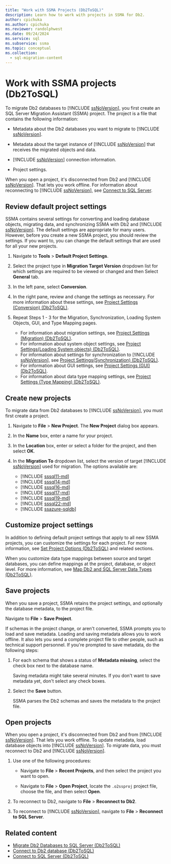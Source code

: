 ```yaml
---
title: "Work with SSMA Projects (Db2ToSQL)"
description: Learn how to work with projects in SSMA for Db2.
author: cpichuka
ms.author: cpichuka
ms.reviewer: randolphwest
ms.date: 09/24/2024
ms.service: sql
ms.subservice: ssma
ms.topic: conceptual
ms.collection:
  - sql-migration-content
---
```

# Work with SSMA projects (Db2ToSQL)

To migrate Db2 databases to [!INCLUDE [ssNoVersion](../../includes/ssnoversion-md.md)], you first create an SQL Server Migration Assistant (SSMA) project. The project is a file that contains the following information:

- Metadata about the Db2 databases you want to migrate to [!INCLUDE [ssNoVersion](../../includes/ssnoversion-md.md)].

- Metadata about the target instance of [!INCLUDE [ssNoVersion](../../includes/ssnoversion-md.md)] that receives the migrated objects and data.

- [!INCLUDE [ssNoVersion](../../includes/ssnoversion-md.md)] connection information.

- Project settings.

When you open a project, it's disconnected from Db2 and [!INCLUDE [ssNoVersion](../../includes/ssnoversion-md.md)]. That lets you work offline. For information about reconnecting to [!INCLUDE [ssNoVersion](../../includes/ssnoversion-md.md)], see [Connect to SQL Server](connecting-to-sql-server-db2tosql.md).

## Review default project settings

SSMA contains several settings for converting and loading database objects, migrating data, and synchronizing SSMA with Db2 and [!INCLUDE [ssNoVersion](../../includes/ssnoversion-md.md)]. The default settings are appropriate for many users. However, before you create a new SSMA project, you should review the settings. If you want to, you can change the default settings that are used for all your new projects.

1. Navigate to **Tools** > **Default Project Settings**.

1. Select the project type in **Migration Target Version** dropdown list for which settings are required to be viewed or changed and then Select **General** tab.

1. In the left pane, select **Conversion**.

1. In the right pane, review and change the settings as necessary. For more information about these settings, see [Project Settings (Conversion) (Db2ToSQL)](project-settings-conversion-db2tosql.md).

1. Repeat Steps 1 - 3 for the Migration, Synchronization, Loading System Objects, GUI, and Type Mapping pages.

   - For information about migration settings, see [Project Settings (Migration) (Db2ToSQL)](project-settings-migration-db2tosql.md).
   - For information about system object settings, see [Project Settings(Loading System objects) (Db2ToSQL)](project-settings-loading-system-objects-db2tosql.md).
   - For information about settings for synchronization to [!INCLUDE [ssNoVersion](../../includes/ssnoversion-md.md)], see [Project Settings(Synchronization) (Db2ToSQL)](project-settings-synchronization-db2tosql.md).
   - For information about GUI settings, see [Project Settings (GUI) (Db2ToSQL)](project-settings-gui-db2tosql.md).
   - For information about data type mapping settings, see [Project Settings (Type Mapping) (Db2ToSQL)](project-settings-type-mapping-db2tosql.md).

## Create new projects

To migrate data from Db2 databases to [!INCLUDE [ssNoVersion](../../includes/ssnoversion-md.md)], you must first create a project.

1. Navigate to **File** > **New Project**. The **New Project** dialog box appears.

1. In the **Name** box, enter a name for your project.

1. In the **Location** box, enter or select a folder for the project, and then select **OK**.

1. In the **Migration To** dropdown list, select the version of target [!INCLUDE [ssNoVersion](../../includes/ssnoversion-md.md)] used for migration. The options available are:

   - [!INCLUDE [sssql11-md](../../includes/sssql11-md.md)]
   - [!INCLUDE [sssql14-md](../../includes/sssql14-md.md)]
   - [!INCLUDE [sssql16-md](../../includes/sssql16-md.md)]
   - [!INCLUDE [sssql17-md](../../includes/sssql17-md.md)]
   - [!INCLUDE [sssql19-md](../../includes/sssql19-md.md)]
   - [!INCLUDE [sssql22-md](../../includes/sssql22-md.md)]
   - [!INCLUDE [ssazure-sqldb](../../includes/ssazure-sqldb.md)]

## Customize project settings

In addition to defining default project settings that apply to all new SSMA projects, you can customize the settings for each project. For more information, see [Set Project Options (Db2ToSQL)](setting-project-options-db2tosql.md) and related sections.

When you customize data type mappings between source and target databases, you can define mappings at the project, database, or object level. For more information, see [Map Db2 and SQL Server Data Types (Db2ToSQL)](mapping-db2-and-sql-server-data-types-db2tosql.md).

## Save projects

When you save a project, SSMA retains the project settings, and optionally the database metadata, to the project file.

Navigate to **File** > **Save Project**.

If schemas in the project change, or aren't converted, SSMA prompts you to load and save metadata. Loading and saving metadata allows you to work offline. It also lets you send a complete project file to other people, such as technical support personnel. If you're prompted to save metadata, do the following steps:

1. For each schema that shows a status of **Metadata missing**, select the check box next to the database name.

   Saving metadata might take several minutes. If you don't want to save metadata yet, don't select any check boxes.

1. Select the **Save** button.

   SSMA parses the Db2 schemas and saves the metadata to the project file.

## Open projects

When you open a project, it's disconnected from Db2 and from [!INCLUDE [ssNoVersion](../../includes/ssnoversion-md.md)]. That lets you work offline. To update metadata, load database objects into [!INCLUDE [ssNoVersion](../../includes/ssnoversion-md.md)]. To migrate data, you must reconnect to Db2 and [!INCLUDE [ssNoVersion](../../includes/ssnoversion-md.md)].

1. Use one of the following procedures:

   - Navigate to **File** > **Recent Projects**, and then select the project you want to open.

   - Navigate to **File** > **Open Project**, locate the `.o2ssproj` project file, choose the file, and then select **Open**.

1. To reconnect to Db2, navigate to **File** > **Reconnect to Db2**.

1. To reconnect to [!INCLUDE [ssNoVersion](../../includes/ssnoversion-md.md)], navigate to **File** > **Reconnect to SQL Server**.

## Related content

- [Migrate Db2 Databases to SQL Server (Db2ToSQL)](migrating-db2-databases-to-sql-server-db2tosql.md)
- [Connect to Db2 database (Db2ToSQL)](connecting-to-db2-database-db2tosql.md)
- [Connect to SQL Server (Db2ToSQL)](connecting-to-sql-server-db2tosql.md)
